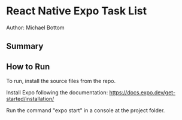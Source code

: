 # React Native Expo Task List
Author: Michael Bottom

## Summary


## How to Run
To run, install the source files from the repo.

Install Expo following the documentation: https://docs.expo.dev/get-started/installation/

Run the command "expo start" in a console at the project folder.
